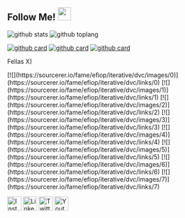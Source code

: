 ## Follow Me! <img src="https://raw.githubusercontent.com/iampavangandhi/iampavangandhi/master/gifs/Hi.gif" width="30px"></h2>

![github stats](https://github-readme-stats.vercel.app/api?username=henryaugusta&show_icons=true&theme=radical)
![github toplang](https://github-readme-stats.vercel.app/api/top-langs/?username=henryaugusta&layout=compact&theme=nightowl)

[![github card](https://github-readme-stats.vercel.app/api/pin/?username=henryaugusta&repo=Tahfeedz&theme=gruvbox)](https://github.com/henryaugusta/Tahfeedz)
[![github card](https://github-readme-stats.vercel.app/api/pin/?username=henryaugusta&repo=Covlin-19&theme=dracula)](https://github.com/henryaugusta/Covlin-19)
[![github card](https://github-readme-stats.vercel.app/api/pin/?username=henryaugusta&repo=Sawitz)](https://github.com/henryaugusta/Sawitz)



<p> Fellas X) </p> 
[![](https://sourcerer.io/fame/efiop/iterative/dvc/images/0)](https://sourcerer.io/fame/efiop/iterative/dvc/links/0)
[![](https://sourcerer.io/fame/efiop/iterative/dvc/images/1)](https://sourcerer.io/fame/efiop/iterative/dvc/links/1)
[![](https://sourcerer.io/fame/efiop/iterative/dvc/images/2)](https://sourcerer.io/fame/efiop/iterative/dvc/links/2)
[![](https://sourcerer.io/fame/efiop/iterative/dvc/images/3)](https://sourcerer.io/fame/efiop/iterative/dvc/links/3)
[![](https://sourcerer.io/fame/efiop/iterative/dvc/images/4)](https://sourcerer.io/fame/efiop/iterative/dvc/links/4)
[![](https://sourcerer.io/fame/efiop/iterative/dvc/images/5)](https://sourcerer.io/fame/efiop/iterative/dvc/links/5)
[![](https://sourcerer.io/fame/efiop/iterative/dvc/images/6)](https://sourcerer.io/fame/efiop/iterative/dvc/links/6)
[![](https://sourcerer.io/fame/efiop/iterative/dvc/images/7)](https://sourcerer.io/fame/efiop/iterative/dvc/links/7)

<a href="https://www.instagram.com/_henryaugusta" target="_blank"><img src="https://img.shields.io/badge/Instagram-%23E4405F.svg?&style=flat-square&logo=instagram&logoColor=white" height="32px" alt="Instagram"></a>
<a href="https://www.linkedin.com/in/henry-augusta-666952170" target="_blank"><img src="https://img.shields.io/badge/linkedin-%230077B5.svg?&style=for-the-badge&logo=linkedin&logoColor=white" height="32px" alt="LinkedIn"></a>
<a href="https://twitter.com/_henryaugusta" target="_blank"><img src="https://img.shields.io/badge/twitter-%231DA1F2.svg?&style=for-the-badge&logo=twitter&logoColor=white" height="32px" alt="Twitter"></a>
<a href="https://www.youtube.com/channel/UC3Xm2zmRin7rzLnN9fbqbUg" target="_blank"><img src="https://img.shields.io/badge/youtube-%23FF0000.svg?&style=for-the-badge&logo=youtube&logoColor=white" height="32px" alt="Youtube"></a>
